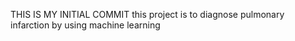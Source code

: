 THIS IS MY INITIAL COMMIT
 this project is to diagnose pulmonary infarction by using machine learning